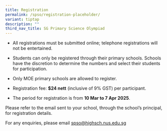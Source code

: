 ```yaml
---
title: Registration
permalink: /spso/registration-placeholder/
variant: tiptap
description: ""
third_nav_title: SG Primary Science Olympiad
---
```

<ul data-tight="true" class="tight">
<li>
<p>All registrations must be submitted online; telephone registrations will
not be entertained.</p>
</li>
<li>
<p>Students can only be registered through their primary schools. Schools
have the discretion to determine the numbers and select their students
for participation.</p>
</li>
<li>
<p>Only MOE primary schools are allowed to register.</p>
</li>
<li>
<p>Registration fee: <strong>$24 nett</strong> (inclusive of 9% GST) per participant.</p>
</li>
<li>
<p>The period for registration is from <strong>10 Mar to 7 Apr 2025</strong>.</p>
</li>
</ul>
<p>Please refer to the email sent to your school, through the school’s principal,
for registration details.</p>
<p>For any enquiries, please email <a href="mailto:spso@highsch.nus.edu.sg" rel="noopener noreferrer nofollow" target="_blank">spso@highsch.nus.edu.sg</a>
</p>
<p></p>
<p></p>